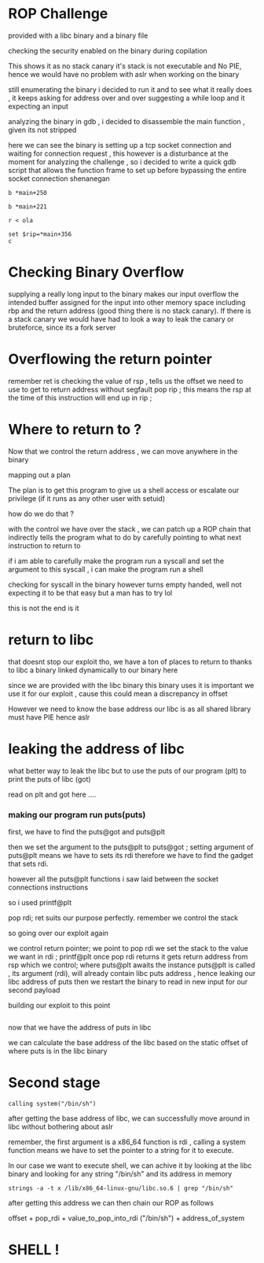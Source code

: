 # ROP Challenge 

provided with a libc binary and a binary file


checking the security enabled on the binary during copilation

This shows  it as no stack canary 
it's stack is not executable 
and No PIE, hence we would have no problem with aslr when working on the binary 


still enumerating the binary i decided to run it and to see what it really does , it keeps asking for address over and over suggesting a while loop and it expecting an input

analyzing the binary in gdb , i decided to disassemble the main function , given its not stripped

here we can see the binary is setting up a tcp socket connection and waiting for connection request , this however is a disturbance at the moment for analyzing the challenge , so i decided to write a quick gdb script that allows the function frame to set up before bypassing the entire socket connection shenanegan


```
b *main+250

b *main+221

r < ola

set $rip=*main+356
c

```


# Checking Binary Overflow

  supplying a really long input to the binary makes our input overflow the intended buffer assigned for the input into other memory space including rbp and the return address (good thing there is no stack canary). If there is a stack canary we would have had to look a way to leak the canary or bruteforce, since its a fork server


# Overflowing the return pointer

remember ret is 
checking the value of rsp , tells us the offset we need to use to get to return address without segfault
pop rip ; this means the rsp at the time of this instruction will end up in rip ;



# Where to return to ?

Now that we control the return address , we can move anywhere in the binary 


mapping out a plan 

The plan is to get this program to give us a shell access or escalate our privilege (if it runs as any other user with setuid)

how do we do that ? 

with the control we have over the stack , we can patch up a ROP chain that indirectly tells the program what to do by carefully pointing to what next instruction to return to


if i am able to carefully make the program run a syscall and set the argument to this syscall , i can make the program run a shell 



checking for syscall in the binary however turns empty handed, well not expecting it to be that easy but  a man has to try lol


this is not the end is it 


# return to libc 

that doesnt stop our exploit tho, we have a ton of places to return to thanks to libc a binary linked dynamically to our binary here 

since we are provided with the libc binary this binary uses it is important we use it for our exploit , cause this could mean a discrepancy in offset


However we need to know the base address our libc is as all shared library must have PIE hence aslr


# leaking the address of libc 

what better way to leak the libc but to use the puts of our program (plt) to print the puts of libc (got)

read on plt and got here ....


 ### making our program run puts(puts)

  first, we have to find the puts@got and puts@plt

  then we set the argument to the puts@plt to puts@got ;
  setting argument of puts@plt means we have to sets its rdi therefore we have to find the gadget that sets rdi.

  however all the puts@plt functions i saw laid between the socket connections instructions 

  so i used printf@plt 

  pop rdi; ret suits our purpose perfectly. remember we control the stack

  so going over our exploit again

  we control return pointer;
  we point to pop rdi
  we set the stack to the value we want in rdi ; printf@plt 
  once pop rdi returns it gets return address from rsp which we control; where puts@plt awaits
  the instance puts@plt is called , its argument (rdi), will already contain libc puts address , hence leaking our libc address of puts
  then we restart the binary to read in new input for our second payload


building our exploit to this point


```
```


now that we have the address of puts in libc 


we can calculate the base address of the libc based on the static offset of where puts is in the libc binary 





# Second stage 

	calling system("/bin/sh")

after getting the base address of libc, we can successfully move around in libc without bothering about aslr

remember, the first argument is a x86_64 function is rdi , calling a system function means we have to set the pointer to a string for it to execute.

In our case we want to execute shell, we can achive it by looking at the libc binary and looking for any string "/bin/sh" and its address in memory

```
strings -a -t x /lib/x86_64-linux-gnu/libc.so.6 | grep "/bin/sh"
```

after getting this address we can then chain our ROP as follows


offset + pop_rdi + value_to_pop_into_rdi ("/bin/sh") + address_of_system 



# SHELL !
